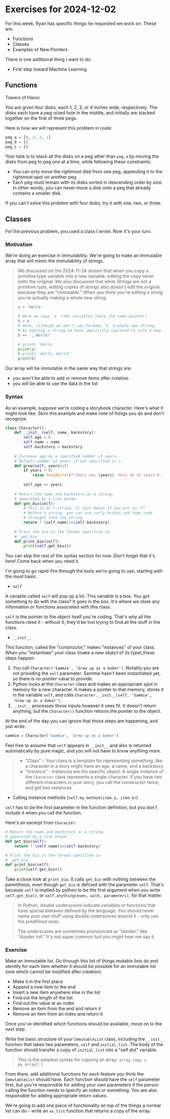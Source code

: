 # Exercises for 2024-12-02

For this week, Ryan has specific things he requested we work on. These are:

- Functions
- Classes
- Examples of New Pointers

There is one additional thing I want to do:

- First step toward Machine Learning

## Functions

Towers of Hanoi

You are given four disks, each 1, 2, 3, or 4 inches wide, respectively. The disks each have a peg-sized hole in the middle, and initially are stacked together on the first of three pegs.

Here is how we will represent this problem in code:

```python
peg_a = [4, 3, 2, 1]
peg_b = []
peg_c = []
```

Your task is to stack all the disks on a peg other than `peg_a` by moving the disks from peg to peg one at a time, while following these constraints:

- You can only move the rightmost disk from one peg, appending it to the rightmost spot on another peg.
- Each peg must remain with its disks sorted in descending order by size. In other words, you can never move a disk onto a peg that already contains a smaller disk.

If you can't solve this problem with four disks, try it with one, two, or three.

## Classes

For the previous problem, you used a class I wrote. Now it's your turn.

### Motivation

We're doing an exercise in immutability. We're going to make an immutable array that will mimic the immutability of strings.

> We discussed on the 2024-11-24 stream that when you copy a primitive type variable into a new variable, editing the copy never edits the original. We also discussed that while Strings are not a primitive type, editing copies of strings also doesn't edit the original because they are "immutable." When you think you're editing a string you're actually making a whole new string.
> 
>```python
>a = 'Hello'
>
># Here we copy `a` (the variables share the same pointer)
>b = a
># Here, although we don't say to make `b` a whole new string,
># by editing a string we have implicitly replaced it with a new, edited >copy, with a new pointer.
>b += ', World!'
>
># prints 'Hello'
>print(a)
># prints 'Hello, World!'
>print(b)
>```

Our array will be immutable in the same way that strings are:

- you won't be able to add or remove items after creation
- you will be able to use the data in the list

### Syntax

As an example, suppose we're coding a storybook character. Here's what it might look like. Skim this example and make note of things you do and don't recognize.

```python
class Character():
    def __init__(self, name, backstory):
        self.age = 0
        self.name = name
        self.backstory = backstory
    
    # Increase age by a specified number of years.
    # Default number of years if not specified is 1.
    def grow(self, years=1):
        if years < 0:
            raise ValueError(f'Years was {years}. Must be at least 0.')
        
        self.age += years
    
    # Return the name and backstory as a string,
    # separated by a line break.
    def get_bio(self):
        # This is an f-string. It just means if you put an "f"
        # before a string, you can use curly braces and type code
        # straight into the string.
        return f'{self.name}\n{self.backstory}'
    
    # Print the bio in the format specified in
    # `get_bio`
    def print_bio(self):
        print(self.get_bio())
```

You can skip the rest of the syntax section for now. Don't forget that it's here! Come back when you need it.

I'm going to go rapid-fire through the tools we're going to use, starting with the most basic. 

- `self`

A variable called `self` will pop up a lot. This variable is a box. You got something to do with the class? It goes in the box. It's where we store any information or functions associated with this class.

`self` is the pointer to the object itself you're coding. That's why all the functions need it - without it, they'd be lost trying to find all the stuff in the class.

- `__init__`

This function, called the "constructor," makes "instances" of your class. When you "instantiate" your class (make a new object of its type),these steps happen:

1. You call `Character('Sammie', 'Grew up as a baker')`. Notably you are not providing the `self` parameter. Sammie hasn't been instantiated yet, so there is no pointer value to provide.
2. Python looks at the `Character` class and makes an appropriate spot in memory for a new character. It makes a pointer to that memory, stores it in the variable `self`, and calls `Character.__init__(self, 'Sammie', 'Grew up as a baker')`.
3. `__init__` processes those inputs however it sees fit. It doesn't return anything, but the `Character()` function returns the pointer to the object.

At the end of the day you can ignore that those steps are happening, and just write:

```python
sammie = Character('Sammie', 'Grew up as a baker')
```

Feel free to assume that `self` appears in `__init__` and also is returned automatically by pure magic, and you will not have to know anything more.

> - "Class" - Your class is a template for representing something, like a character in a story might have an age, a name, and a backstory.
> - "Instance" - Instances are the specific object. A single instance of the `Character` class represents a single character. If you have two different characters in your story, you call the constructor twice, and get two instances.

- Calling instance methods (`self.my_method(item_a, item_b)`)

`self` has to be the first parameter in the function definition, but you don't include it when you call the function. 

Here's an excerpt from `Character`:

```python
# Return the name and backstory as a string,
# separated by a line break.
def get_bio(self):
    return f'{self.name}\n{self.backstory}'

# Print the bio in the format specified in
# `get_bio`
def print_bio(self):
    print(self.get_bio())
```

Take a close look at `print_bio`. It calls `get_bio` with nothing between the parenthesis, even though `get_bio` is defined with the parameter `self`. That's because `self` is implied by python to be the first argument when you write `self.get_bio()`, or `self.anything(even, with, parameters)`, for that matter.

> In Python, double underscores indicate variables or functions that have special behavior defined by the language. You should never name your own stuff using double underscores around it - only use the predifined ones.
> 
> The underscores are sometimes pronounced as "dunder," like "dunder init." It's not super common but you might hear me say it.

### Exercise

Make an immutable list. Go through this list of things mutable lists do and identify for each item whether it should be possible for an immutable list (one which cannot be modified after creation).

- Make it in the first place
- Append a new item to the end
- Insert a new item anywhere else in the list
- Find out the length of the list
- Find out the value at an index
- Remove an item from the end and return it
- Remove an item from an index and return it

Once you've identified which functions should be available, move on to the next step.

Write the basic structure of your `ImmutableList` class, including the `__init__` function that takes two parameters, `self` and `initial_list`. The body of the function should transfer a copy of `initial_list` into a "self dot" variable.

> This is the simplest syntax for copying an array:
> `array_copy = my_array[:]`

From there, add additional functions for each feature you think the `ImmutableList` should have. Each function should have the `self` parameter first, but you're responsible for adding your own parameters if the person calling the function needs to specify an index or something. You are also responsible for adding appropriate return values.

We're going to add one piece of functionality on top of the things a normal list can do - write an `as_list` function that returns a copy of the array.